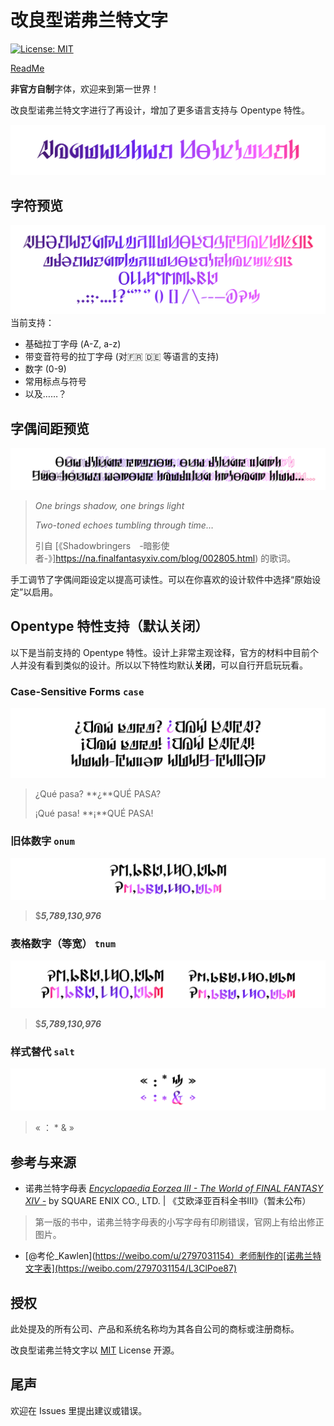 # 改良型诺弗兰特文字
[![License: MIT](https://img.shields.io/badge/License-MIT-yellow.svg)](https://opensource.org/licenses/MIT)

[ReadMe](README.md)

**非官方自制**字体，欢迎来到第一世界！

改良型诺弗兰特文字进行了再设计，增加了更多语言支持与 Opentype 特性。

![Augmented Norvrandt](preview/Title.svg)

## 字符预览

![字母表](preview/Glyphs.svg)
当前支持：
- 基础拉丁字母 (A-Z, a-z)
- 带变音符号的拉丁字母 (对🇫🇷 🇩🇪 等语言的支持)
- 数字 (0-9)
- 常用标点与符号
- 以及……？

## 字偶间距预览

![字偶间距](preview/Kerning.svg)
> _One brings shadow, one brings light_
> 
> _Two-toned echoes tumbling through time…_
> 
> 引自 [《Shadowbringers　-暗影使者-》]https://na.finalfantasyxiv.com/blog/002805.html) 的歌词。

手工调节了字偶间距设定以提高可读性。可以在你喜欢的设计软件中选择“原始设定”以启用。

## Opentype 特性支持（默认关闭）

以下是当前支持的 Opentype 特性。设计上非常主观诠释，官方的材料中目前个人并没有看到类似的设计。所以以下特性均默认**关闭**，可以自行开启玩玩看。

### Case-Sensitive Forms `case`
![case](preview/case.svg)
> ¿Qué pasa? **¿**QUÉ PASA? 
> 
> ¡Qué pasa! **¡**QUÉ PASA!

### 旧体数字 `onum`

![onum](preview/OSF.svg)
> $_**5,789,130,976**_

### 表格数字（等宽） `tnum`
![tnum](preview/TF.svg)
> $_**5,789,130,976**_

### 样式替代 `salt`
![salt](preview/salt.svg)
> « ： * & »

## 参考与来源

- 诺弗兰特字母表 [_Encyclopaedia Eorzea III - The World of FINAL FANTASY XIV -_](https://sqex.to/Snrq9) by SQUARE ENIX CO., LTD. | 《艾欧泽亚百科全书III》（暂未公布）
> 第一版的书中，诺弗兰特字母表的小写字母有印刷错误，官网上有给出修正图片。
- [@考伦_Kawlen](https://weibo.com/u/2797031154）老师制作的[诺弗兰特文字表](https://weibo.com/2797031154/L3ClPoe87)

## 授权

此处提及的所有公司、产品和系统名称均为其各自公司的商标或注册商标。

改良型诺弗兰特文字以 [MIT](LICENSE) License 开源。

## 尾声

欢迎在 Issues 里提出建议或错误。